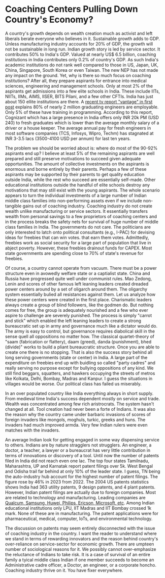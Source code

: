# Coaching Centers Pulling Down Country's Economy?

A country's growth depends on wealth creation much as activist and left liberals berate everyone who 
believes in it. Sustainable growth adds to GDP. Unless manufacturing industry accounts for 20% of GDP,
the growth will not be sustainable in long run. Indian growth story is led by service sector. It 
contributes 50% to India's GDP. Valued at nearly US$ 6.5 billion, coaching institutions in India 
contributes only 0.2% of country's GDP. As such India's academic institutions do not rank well compared
to those in US, Japan, UK, China, Singapore, South Korea or even Taiwan. The new NEP has not made any
impact on the ground. Yet, why is there so much focus on coaching institutions? After all, they 
prepare aspirants for entrance into medical sciences, engineering and management schools. Only at most
2% of the aspirants get admissions into a few elite schools in India. These include IITs, NIITs, IIMs,
AIMS, IISER, BITS Pilani, and a few other CFTIs. India has just about 150 ellite institutions are there.
A [recent tv report "vantage" in first post](https://youtu.be/kK3OfIdlgTw?si=yFxV58E5C7e_PNI9) explains 
80% of nearly 2 million graduating engineers are employable. Only 5% of these have training in programming. 
According to this report, Cognizant which has a large presence in India offers only INR 20k PM (USD 240)
to fresh graduates which is lower than the average monthly salary of a driver or a house keeper. The 
average annual pay for fresh engineers in most software companies (TCS, Infosys, Wipro, Techm) has 
stagnated at INR 3-3.5 lacs (3500-4100 USD per annum) for last ten years. 
  
The problem we should be worried about is: where do most of the
90-92% aspirants end up? I believe at least 5% of the remaining aspirants are well prepared and
still preserve motivations to succeed given adequate opportunities. The amount of collective investments 
on the aspirants is enormous and borne entirely by their parents. Perhaps a few of these aspirants may 
be supported by their parents to get quality education outside India, while the rest who succeed are
essentially self-made. Other educational institutions outside the handful of elite schools 
destroy any motivations that may still exist with the young aspirants. The whole scenario appears
to turn the individual investments of a large number
of Indian middle class families into non-performing assets even if we include non-tangible gains out 
of coaching industry. Coaching industry do not create wealth unlike manufacturing or service sectors.
It essentially transfers wealth from personal savings to a few proprietors of coaching
centers and in the process breaks the safety nets for survival of huge number of middle 
class families in India. The governments do not care. The politicians are only interested to 
latch onto political consultants (e.g., I-PAC) for devising ideas for freebies that can win votes.
that earn them votes. Admittedly, freebies work as social security for a large part of population
that live in abject poverty. However, these freebies drainout funds for CAPEX. Most
state governments are spending close to 70% of state's revenue for freebies. 

Of course, a country cannot operate from vacuum. There must be a power structure even in 
avowedly welfare state or a captialist state. China and Russia have progressed quite well
under communist rules. Mao Zedong, Lenin and scores of other famous left leaning leaders 
created dreaded power centers around by a set of oligarch around them. The oligarchy system essentially
bulied all resistances against them. Let us analyze how these power centers were created in the first 
place. Charismatic leaders always create a group of blind followers, like the godmen do. But nothing
comes for free, the group is adequately nourished and a few who ever aspire to challenge are severely
punished. The process is simply "carrot and stick" which enabled the left leaning leaders to create a 
strong bureaucratic set up in army and governance much like a dictator would do. The army is easy to 
control, but governance requires diabolical skill in the sense quell all oppositions no matter how. The 
classical quartet-theory of "saam (fabrication or flattery), daam (greed), danda (punishment), bhed
(divide)" works to build a pliant bureaucratic structure. Once you are able to create one there is no
stopping. That is also the success story behind all long serving governments (state or center) in India.
A large part of the expenditure on freebies end up with buidling so called "party cadres" and really
serving no purpose except for bullying oppositions of any kind. We still find 
beggars, squatters, and hawkers occupying the streets of metros like Kolkata, Delhi, Bombay, 
Madras and Kanpur. I guess the situations in villages would be worse. Our political class has failed us miserably. 

In an over populated country like India everything always in short supply. From medieval time India's
success dependent mostly on service and trade. Wealth was concentrated among few rich aristrocrats.
The system hasn't changed at all. Tool creation had never been a forte of Indians. It was also the
reason why the country came under barbaric invasions of scores of foreign invaders like mongols,
moghuls, turkic, greeks and huns. The invaders had much improved armda. Very few Indian rulers 
were even matches with the invaders. 

An average Indian look for getting engaged in some way dispensing service to others. Indians are 
by nature stragglers not strugglers. An engineer, a doctor, a
teacher, a lawyer or a bureaucrat has very little contribution in terms of innovations or discovery
of a tool. Until now the number of patents filed in India did not reach even one lac. The top four
states Tamilnadu, Maharashtra, UP and Karnatak report patent filings over 5k. West Bengal and Odisha
trail far behind at only 10% of the leader state. I guess, TN being the auto-industry hub account for
the highest number of patent filings. The figure rose by 46% in 2023 from 2022. The 2004 US patents
statistics shows India had 363 utility patents,	9 design patents, and 4 plant patents. However, 
Indian patent filings are actually due to foreign companies. Most are related to technology and 
manufacturing. Leading companies are 
[Qualcum, Samsung, Huwei, Philips, Ericson, Microsoft, etc](https://insights.greyb.com/india-patent-trends-and-statistics/). 
Among Indian educational institutions only LPU, IIT Madras and IIT Bombay crossed 1k mark. None of
these are in manufacturing. The patent applications were for pharmaceutical, medical, computer, 
IoTs, and environmental technology. 

The discussion on patents may seem entirely disconnected with the issue of coaching industry in 
the country. I want the reader to understand where we stand in terms of rewarding innovators and
the reason behind country's over-reliance on service-sector for economic growth. There are umpteen
number of sociological reasons for it. We possibly cannot over-emphasize the reluctance of Indians
to take risk. It is a case of survival of an entire family a tyical middle class Indian if one
member succeeds to become an Administrative cadre officer, a Doctor, an engineer, or a corporate
honcho. Coaching industry thrive on it. You have fixer everywhere. 
